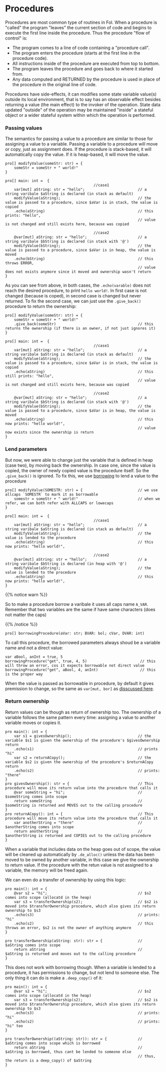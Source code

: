 # Procedures

Procedures are most common type of routines in Fol. When a procedure is "called" the program "leaves" the current section of code and begins to execute the first line inside the procedure. Thus the procedure "flow of control" is:

- The program comes to a line of code containing a "procedure call".
- The program enters the procedure (starts at the first line in the procedure code).
- All instructions inside of the procedure are executed from top to bottom.
- The program leaves the procedure and goes back to where it started from.
- Any data computed and RETURNED by the procedure is used in place of the procedure in the original line of code.

Procedures have side-effects, it can modifies some state variable value(s) outside its local environment, that is to say has an observable effect besides returning a value (the main effect) to the invoker of the operation. State data updated "outside" of the operation may be maintained "inside" a stateful object or a wider stateful system within which the operation is performed.

### Passing values

The semantics for passing a value to a procedure are similar to those for assigning a value to a variable. Passing a variable to a procedure will move or copy, just as assignment does. If the procedure is stack-based, it will automatically copy the value. If it is heap-based, it will move the value. 
```
pro[] modifyValue(someStr: str) = {
    someStr = someStr + " world!"
}

pro[] main: int =  {
                                        //case1
    var[mut] aString: str = "hello";                        // a string varibale $aString is declared (in stack as default)
    modifyValue(aString);                                   // the value is passed to a procedure, since $aVar is in stack, the value is copied
    .echo(aString)                                          // this prints: "hello", 
                                                            // value is not changed and still exists here, because was copied

                                        //case2
    @var[mut] aString: str = "hello";                       // a string varibale $bString is declared (in stack with '@')
    modifyValue(bString);                                   // the value is passed to a procedure, since $aVar is in heap, the value is moved
    .echo(bString)                                          // this throws ERROR, 
                                                            // value does not exists anymore since it moved and ownership wasn't return
}
```
As you can see from above, in both cases, the `.echo(varable)` does not reach the desired procedure, to print `hello world!`. In first case is not changed (because is coped), in second case is changed but never returned. To fix the second case, we can just use the `.give_back()` procedure to return the ownership:
```
pro[] modifyValue(someStr: str) = {
    someStr = someStr + " world!"
    .give_back(someStr)                                     // this returns the ownership (if there is an owner, if not just ignores it)
}

pro[] main: int =  {
                                        //case1
    var[mut] aString: str = "hello";                        // a string varibale $aString is declared (in stack as default)
    modifyValue(aString);                                   // the value is passed to a procedure, since $aVar is in stack, the value is copied
    .echo(aString)                                          // this still prints: "hello", 
                                                            // value is not changed and still exists here, because was copied

                                        //case2
    @var[mut] aString: str = "hello";                       // a string varibale $bString is declared (in stack with '@')
    modifyValue(bString);                                   // the value is passed to a procedure, since $aVar is in heap, the value is moved
    .echo(aString)                                          // this now prints: "hello world!", 
                                                            // value now exists since the ownership is return
}
```
### Lend parameters

But now, we were able to change just the variable that is defined in heap (case two), by moving back the ownership. In case one, since the value is copied, the owner of newly copied value is the procedure itself. So the `.give_back()` is ignored. To fix this, we use [borrowing](/docs/spec/050_pointers/#borrowing) to lend a value to the procedure
```
pro[] modifyValue(SOMESTR: str) = {                         // we use allcaps `SOMESTR` to mark it as borrowable
    somestr = someStr + " world!"                           // when we refer, we can both refer with ALLCAPS or lowecaps
}

pro[] main: int =  {
                                        //case1
    var[mut] aString: str = "hello";                        // a string varibale $aString is declared (in stack as default)
    modifyValue(aString);                                   // the value is lended to the procedure
    .echo(aString)                                          // this now prints: "hello world!", 

                                        //case2
    @var[mut] aString: str = "hello";                       // a string varibale $bString is declared (in heap with '@')
    modifyValue(aString);                                   // the value is lended to the procedure
    .echo(aString)                                          // this now prints: "hello world!", 
}
```
{{% notice warn %}}

So to make a procedure borrow a varibale it uses all caps name `A_VAR`. 
Remember that two variables are the same if have same characters (does not matter the caps)

{{% /notice %}}
```
pro[] borrowingProcedure(aVar: str; BVAR: bol; cVar, DVAR: int)
```

To call this procedure, the borrowed parameters always shoud be a variable name and not a direct value:

```
var aBool, anInt = true, 5
borrowingProcedure("get", true, 4, 5)                        // this will throw an error, cos it expects borrowable not direct value
borrowingProcedure("get", aBool, 4, anInt)                   // this is the proper way

```

When the value is passed as borrowable in procedure, by default it gives premission to change, so the same as `var[mut, bor]` as [disscussed here](/docs/spec/050_pointers/#borrowing).

### Return ownership

Return values can be though as return of ownership too. The ownership of a variable follows the same pattern every time: assigning a value to another variable moves or copies it. 
```
pro main(): int = {
    var s1 = givesOwnership();                              // the variable $s1 is given the ownership of the procedure's $givesOwnership return
    .echo(s1)                                               // prints "hi"
    var s2 = returnACopy();                                 // the variable $s2 is given the ownership of the procedure's $returnACopy return
    .echo(s2)                                               // prints: "there"
}
pro givesOwnership(): str = {                               // This procedure will move its return value into the procedure that calls it
    @var someString = "hi";                                 // $someString comes into scope
    return someString                                       // $someString is returned and MOVES out to the calling procedure
}
pro returnACopy(): int = {                                  // This procedure will move its return value into the procedure that calls it
    var anotherString = "there"                             // $anotherString comes into scope
    return anotherString                                    // $anotherString is returned and COPIES out to the calling procedure
}
```
When a variable that includes data on the heap goes out of scope, the value will be cleaned up automatically by `.de_alloc()` unless the data has been moved to be owned by another variable, in this case we give the ownership to return value. If the procedure with the retun value is not assigned to a variable, the memory will be freed again.

We can even do a transfer of ownership by using this logic:
```
pro main(): int = {
    @var s2 = "hi";                                         // $s2 comes into scope (allocatd in the heap)
    var s3 = transferOwnership(s2);                         // $s2 is moved into $transferOwnership procedure, which also gives its return ownership to $s3
    .echo(s3)                                               // prints: "hi"
    .echo(s2)                                               // this throws an error, $s2 is not the owner of anything anymore
}

pro transferOwnership(aString: str): str = {                // $aString comes into scope
    return aString                                          // $aString is returned and moves out to the calling procedure
}
```

This does not work with borrowing though. When a variable is lended to a procedure, it has permissions to change, but not lend to someone else. The only thing it can do is make a `.deep_copy()` of it:
```
pro main(): int = {
    @var s2 = "hi";                                         // $s2 comes into scope (allocatd in the heap)
    var s3 = transferOwnership(s2);                         // $s2 is moved into $transferOwnership procedure, which also gives its return ownership to $s3
    .echo(s3)                                               // prints: "hi"
    .echo(s2)                                               // prints: "hi" too
}

pro transferOwnership((aString: str)): str = {              // $aString comes into scope which is borrowed
    return aString                                          // $aString is borrowed, thus cant be lended to someone else
                                                            // thus, the return is a deep_copy() of $aString
}
```
